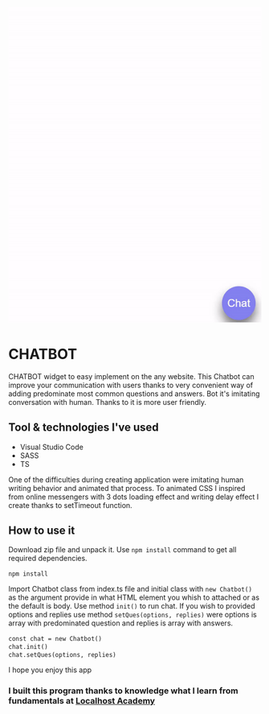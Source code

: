 # ![cover](/Chatbot.gif)



# CHATBOT

CHATBOT widget to easy implement on the any website. 
This Chatbot can improve your communication with users thanks to very convenient way of adding predominate most common questions and answers.
Bot it's imitating conversation with human. Thanks to it is more user friendly.

## Tool & technologies I've used

- Visual Studio Code
- SASS
- TS

One of the difficulties during creating application were imitating human writing behavior and animated that process. To animated CSS I inspired from online messengers with 3 dots loading effect and writing delay effect I create thanks to setTimeout function.


## How to use it

Download zip file and unpack it. 
Use `npm install` command to get all required dependencies.
```
npm install
```

Import Chatbot class from index.ts file and initial class with `new Chatbot()` as the argument provide in what HTML element you whish to attached or as the default is body. Use method `init()` to run chat. If you wish to provided options and replies use method `setQues(options, replies)` were options is array with predominated question and replies is array with answers.
```
const chat = new Chatbot()
chat.init()
chat.setQues(options, replies)
```
I hope you enjoy this app

### I built this program thanks to knowledge what I learn from fundamentals at [Localhost Academy](https://academy.localhost-group.com/)
